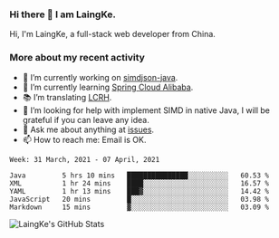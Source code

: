 ### Hi there 👋 I am LaingKe.

Hi, I'm LaingKe, a full-stack web developer from China.

### More about my recent activity

- 🔭 I’m currently working on [simdjson-java](https://github.com/laingke/simdjson-java).
- 🌱 I’m currently learning [Spring Cloud Alibaba](https://github.com/alibaba/spring-cloud-alibaba).
- :books: I’m translating [LCRH](https://github.com/LCTT/LCRH).
- 🤔 I’m looking for help with implement SIMD in native Java, I will be grateful if you can leave any idea.
- 💬 Ask me about anything at [issues](https://github.com/laingke/laingke/issues).
- 📫 How to reach me: Email is OK.

<!--START_SECTION:waka-->
```text
Week: 31 March, 2021 - 07 April, 2021

Java         5 hrs 10 mins   ███████████████░░░░░░░░░░   60.53 % 
XML          1 hr 24 mins    ████░░░░░░░░░░░░░░░░░░░░░   16.57 % 
YAML         1 hr 13 mins    ███▓░░░░░░░░░░░░░░░░░░░░░   14.42 % 
JavaScript   20 mins         █░░░░░░░░░░░░░░░░░░░░░░░░   03.98 % 
Markdown     15 mins         ▓░░░░░░░░░░░░░░░░░░░░░░░░   03.09 % 
```
<!--END_SECTION:waka-->

![LaingKe's GitHub Stats](https://github-readme-stats.vercel.app/api?username=laingke&show_icons=true&theme=nightowl&count_private=true)
